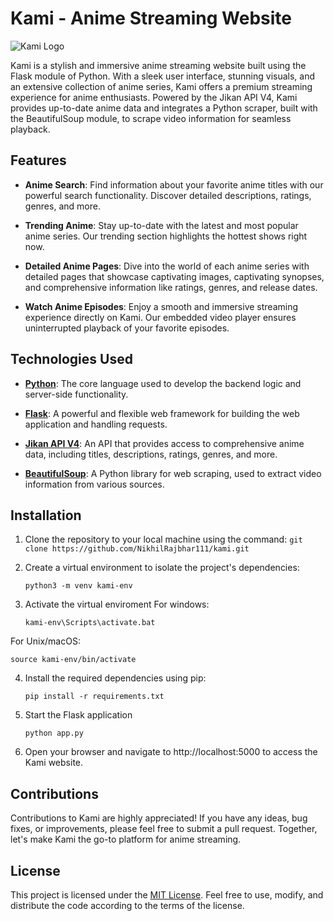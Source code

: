 # Kami - Anime Streaming Website

![Kami Logo](https://github.com/NikhilRajbhar111/kami/blob/master/my_site/static/kami.png)

Kami is a stylish and immersive anime streaming website built using the Flask module of Python. With a sleek user interface, stunning visuals, and an extensive collection of anime series, Kami offers a premium streaming experience for anime enthusiasts. Powered by the Jikan API V4, Kami provides up-to-date anime data and integrates a Python scraper, built with the BeautifulSoup module, to scrape video information for seamless playback.

## Features

- **Anime Search**: Find information about your favorite anime titles with our powerful search functionality. Discover detailed descriptions, ratings, genres, and more.

- **Trending Anime**: Stay up-to-date with the latest and most popular anime series. Our trending section highlights the hottest shows right now.

- **Detailed Anime Pages**: Dive into the world of each anime series with detailed pages that showcase captivating images, captivating synopses, and comprehensive information like ratings, genres, and release dates.

- **Watch Anime Episodes**: Enjoy a smooth and immersive streaming experience directly on Kami. Our embedded video player ensures uninterrupted playback of your favorite episodes.

## Technologies Used

- **[Python](https://www.python.org/downloads/)**: The core language used to develop the backend logic and server-side functionality.

- **[Flask](https://pypi.org/project/Flask/)**: A powerful and flexible web framework for building the web application and handling requests.

- **[Jikan API V4](https://jikan.moe)**: An API that provides access to comprehensive anime data, including titles, descriptions, ratings, genres, and more.

- **[BeautifulSoup](https://pypi.org/project/beautifulsoup4/)**: A Python library for web scraping, used to extract video information from various sources.

## Installation

1. Clone the repository to your local machine using the command: `git clone https://github.com/NikhilRajbhar111/kami.git`

2. Create a virtual environment to isolate the project's dependencies:

   ```shell
   python3 -m venv kami-env
   ```
3. Activate the virtual enviroment
For windows:
   
   ```shell
   kami-env\Scripts\activate.bat
   ```
  For Unix/macOS:
   
   ```shell
   source kami-env/bin/activate
   ```
4. Install the required dependencies using pip:

   ```shell
   pip install -r requirements.txt
   ```
5. Start the Flask application

   ```shell
   python app.py
   ```
6. Open your browser and navigate to http://localhost:5000 to access the Kami website.

## Contributions

Contributions to Kami are highly appreciated! If you have any ideas, bug fixes, or improvements, please feel free to submit a pull request. Together, let's make Kami the go-to platform for anime streaming.

## License

This project is licensed under the [MIT License](https://opensource.org/licenses/MIT). Feel free to use, modify, and distribute the code according to the terms of the license.
